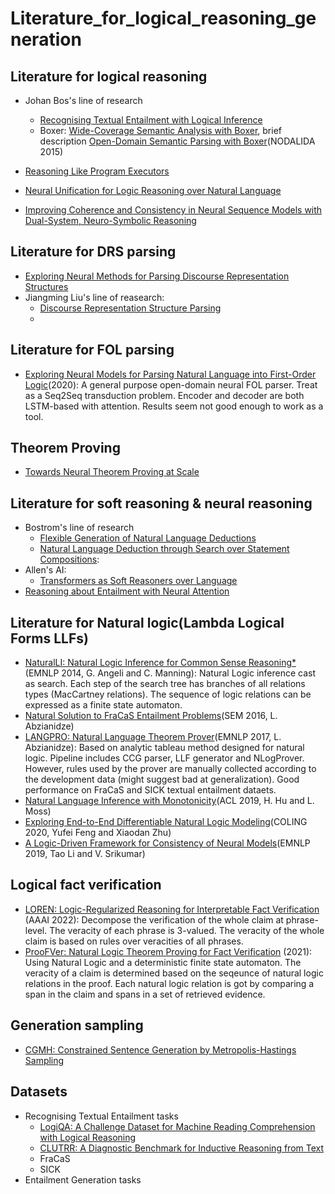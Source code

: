 # Literature_for_logical_reasoning_generation

## Literature for logical reasoning
* Johan Bos's line of research
  * [Recognising Textual Entailment with Logical Inference](https://aclanthology.org/H05-1079.pdf)
  * Boxer: [Wide-Coverage Semantic Analysis with Boxer](https://aclanthology.org/W08-2222.pdf), brief description [Open-Domain Semantic Parsing with Boxer](https://aclanthology.org/W15-1841.pdf)(NODALIDA 2015)

* [Reasoning Like Program Executors](https://arxiv.org/pdf/2201.11473.pdf)
* [Neural Unification for Logic Reasoning over Natural Language](https://arxiv.org/pdf/2109.08460.pdf)
* [Improving Coherence and Consistency in Neural Sequence Models with Dual-System, Neuro-Symbolic Reasoning](https://arxiv.org/pdf/2107.02794.pdf)

## Literature for DRS parsing 
* [Exploring Neural Methods for Parsing Discourse Representation Structures](https://aclanthology.org/Q18-1043.pdf)
* Jiangming Liu's line of reasearch:
  * [Discourse Representation Structure Parsing](https://aclanthology.org/P18-1040.pdf)
  * 
## Literature for FOL parsing
* [Exploring Neural Models for Parsing Natural Language into First-Order Logic](https://arxiv.org/pdf/2002.06544.pdf)(2020): A general purpose open-domain neural FOL parser. Treat as a Seq2Seq transduction problem. Encoder and decoder are both LSTM-based with attention. Results seem not good enough to work as a tool.

## Theorem Proving 
* [Towards Neural Theorem Proving at Scale](https://arxiv.org/pdf/1807.08204.pdf)

## Literature for soft reasoning & neural reasoning
* Bostrom's line of research 
  * [Flexible Generation of Natural Language Deductions](https://arxiv.org/pdf/2104.08825.pdf)
  * [Natural Language Deduction through Search over Statement Compositions](https://arxiv.org/pdf/2104.08825.pdf):
* Allen's AI:
  * [Transformers as Soft Reasoners over Language](https://arxiv.org/pdf/2002.05867.pdf)
* [Reasoning about Entailment with Neural Attention](https://arxiv.org/pdf/1509.06664.pdf)

## Literature for Natural logic(Lambda Logical Forms LLFs)
* [NaturalLI: Natural Logic Inference for Common Sense Reasoning*](https://nlp.stanford.edu/pubs/angeli2014-emnlp-naturalli.pdf)(EMNLP 2014, G. Angeli and C. Manning): Natural Logic inference cast as search. Each step of the search tree has branches of all relations types (MacCartney relations). The sequence of logic relations can be expressed as a finite state automaton.
* [Natural Solution to FraCaS Entailment Problems](https://aclanthology.org/S16-2007.pdf)(SEM 2016, L. Abzianidze)
* [LANGPRO: Natural Language Theorem Prover](https://aclanthology.org/D17-2020.pdf)(EMNLP 2017, L. Abzianidze): Based on analytic tableau method designed for natural logic. Pipeline includes CCG parser, LLF generator and NLogProver. However, rules used by the prover are manually collected according to the development data (might suggest bad at generalization). Good performance on FraCaS and SICK textual entailment dataets.
* [Natural Language Inference with Monotonicity](https://aclanthology.org/W19-0502.pdf)(ACL 2019, H. Hu and L. Moss)
* [Exploring End-to-End Differentiable Natural Logic Modeling](https://aclanthology.org/2020.coling-main.101.pdf)(COLING 2020, Yufei Feng and Xiaodan Zhu)
* [A Logic-Driven Framework for Consistency of Neural Models](https://aclanthology.org/D19-1405.pdf)(EMNLP 2019, Tao Li and V. Srikumar)

## Logical fact verification 
* [LOREN: Logic-Regularized Reasoning for Interpretable Fact Verification](https://arxiv.org/pdf/2012.13577.pdf) (AAAI 2022): Decompose the verification of the whole claim at phrase-level. The veracity of each phrase is 3-valued. The veracity of the whole claim is based on rules over veracities of all phrases.
* [ProoFVer: Natural Logic Theorem Proving for Fact Verification](https://arxiv.org/pdf/2108.11357.pdf) (2021): Using Natural Logic and a deterministic finite state automaton. The veracity of a claim is determined based on the seqeunce of natural logic relations in the proof. Each natural logic relation is got by comparing a span in the claim and spans in a set of retrieved evidence.

## Generation sampling
* [CGMH: Constrained Sentence Generation by Metropolis-Hastings Sampling](https://arxiv.org/pdf/1811.10996.pdf)

## Datasets
* Recognising Textual Entailment tasks
  * [LogiQA: A Challenge Dataset for Machine Reading Comprehension with Logical Reasoning](https://arxiv.org/pdf/2007.08124.pdf)
  * [CLUTRR: A Diagnostic Benchmark for Inductive Reasoning from Text](https://arxiv.org/pdf/1908.06177.pdf)
  * FraCaS
  * SICK
* Entailment Generation tasks
